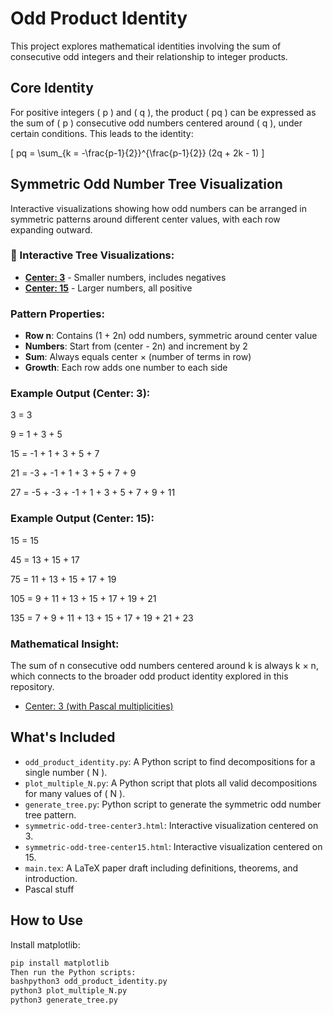 # Odd Product Identity

This project explores mathematical identities involving the sum of consecutive odd integers and their relationship to integer products.

## Core Identity

For positive integers \( p \) and \( q \), the product \( pq \) can be expressed as the sum of \( p \) consecutive odd numbers centered around \( q \), under certain conditions. This leads to the identity:

\[
pq = \sum_{k = -\frac{p-1}{2}}^{\frac{p-1}{2}} (2q + 2k - 1)
\]

## Symmetric Odd Number Tree Visualization

Interactive visualizations showing how odd numbers can be arranged in symmetric patterns around different center values, with each row expanding outward.

### 🌳 Interactive Tree Visualizations:
- **[Center: 3](https://omaregeh.github.io/odd-product-identity/symmetric-odd-tree-center3.html)** - Smaller numbers, includes negatives
- **[Center: 15](https://omaregeh.github.io/odd-product-identity/symmetric-odd-tree-center15.html)** - Larger numbers, all positive

### Pattern Properties:
- **Row n**: Contains (1 + 2n) odd numbers, symmetric around center value
- **Numbers**: Start from (center - 2n) and increment by 2  
- **Sum**: Always equals center × (number of terms in row)
- **Growth**: Each row adds one number to each side

### Example Output (Center: 3):
3  =  3

9  =  1 + 3 + 5

15  =  -1 + 1 + 3 + 5 + 7

21  =  -3 + -1 + 1 + 3 + 5 + 7 + 9

27  =  -5 + -3 + -1 + 1 + 3 + 5 + 7 + 9 + 11

### Example Output (Center: 15):
15  =  15

45  =  13 + 15 + 17

75  =  11 + 13 + 15 + 17 + 19

105  =  9 + 11 + 13 + 15 + 17 + 19 + 21

135  =  7 + 9 + 11 + 13 + 15 + 17 + 19 + 21 + 23

### Mathematical Insight:
The sum of n consecutive odd numbers centered around k is always k × n, which connects to the broader odd product identity explored in this repository.

- [Center: 3 (with Pascal multiplicities)](https://omaregeh.github.io/odd-product-identity/symmetric-odd-tree-center3-pascal.html)


## What's Included

- `odd_product_identity.py`: A Python script to find decompositions for a single number \( N \).
- `plot_multiple_N.py`: A Python script that plots all valid decompositions for many values of \( N \).
- `generate_tree.py`: Python script to generate the symmetric odd number tree pattern.
- `symmetric-odd-tree-center3.html`: Interactive visualization centered on 3.
- `symmetric-odd-tree-center15.html`: Interactive visualization centered on 15.
- `main.tex`: A LaTeX paper draft including definitions, theorems, and introduction.
- Pascal stuff

## How to Use

Install matplotlib:
```bash
pip install matplotlib
Then run the Python scripts:
bashpython3 odd_product_identity.py
python3 plot_multiple_N.py
python3 generate_tree.py
